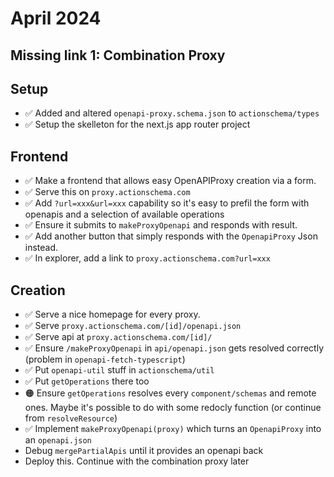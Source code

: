 # April 2024

## Missing link 1: Combination Proxy

## Setup

- ✅ Added and altered `openapi-proxy.schema.json` to `actionschema/types`
- ✅ Setup the skelleton for the next.js app router project

## Frontend

- ✅ Make a frontend that allows easy OpenAPIProxy creation via a form.
- ✅ Serve this on `proxy.actionschema.com`
- ✅ Add `?url=xxx&url=xxx` capability so it's easy to prefil the form with openapis and a selection of available operations
- ✅ Ensure it submits to `makeProxyOpenapi` and responds with result.
- ✅ Add another button that simply responds with the `OpenapiProxy` Json instead.
- ✅ In explorer, add a link to `proxy.actionschema.com?url=xxx`

## Creation

<!-- FIX WOW FIRST, then come back here... -->

- ✅ Serve a nice homepage for every proxy.
- ✅ Serve `proxy.actionschema.com/[id]/openapi.json`
- ✅ Serve api at `proxy.actionschema.com/[id]/`
- ✅ Ensure `/makeProxyOpenapi` in `api/openapi.json` gets resolved correctly (problem in `openapi-fetch-typescript`)
- ✅ Put `openapi-util` stuff in `actionschema/util`
- ✅ Put `getOperations` there too
- 🟠 Ensure `getOperations` resolves every `component/schemas` and remote ones. Maybe it's possible to do with some redocly function (or continue from `resolveResource`)
- ✅ Implement `makeProxyOpenapi(proxy)` which turns an `OpenapiProxy` into an `openapi.json`
- Debug `mergePartialApis` until it provides an openapi back
- Deploy this. Continue with the combination proxy later
